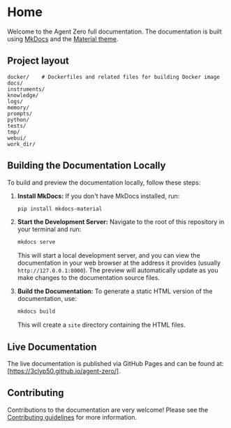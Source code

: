 # Home

Welcome to the Agent Zero full documentation.
The documentation is built using [MkDocs](https://www.mkdocs.org/) and the [Material theme](https://squidfunk.github.io/mkdocs-material/).

## Project layout

    docker/    # Dockerfiles and related files for building Docker image
    docs/
    instruments/
    knowledge/
    logs/
    memory/
    prompts/
    python/
    tests/
    tmp/
    webui/
    work_dir/

## Building the Documentation Locally

To build and preview the documentation locally, follow these steps:

1. **Install MkDocs:** If you don't have MkDocs installed, run:
   ```bash
   pip install mkdocs-material
   ```

2. **Start the Development Server:** Navigate to the root of this repository in your terminal and run:
   ```bash
   mkdocs serve
   ```
   This will start a local development server, and you can view the documentation in your web browser at the address it provides (usually `http://127.0.0.1:8000`).  The preview will automatically update as you make changes to the documentation source files.

3. **Build the Documentation:** To generate a static HTML version of the documentation, use:
   ```bash
   mkdocs build
   ```
   This will create a `site` directory containing the HTML files.

## Live Documentation

The live documentation is published via GitHub Pages and can be found at: [https://3clyp50.github.io/agent-zero/].

## Contributing

Contributions to the documentation are very welcome! Please see the [Contributing guidelines](docs/contribution.md) for more information.